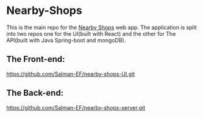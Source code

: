 # Nearby-Shops
This is the main repo for the [Nearby Shops](https://nearestshops.herokuapp.com) web app.
The application is split into two repos one for the UI(built with React) and the other for The API(built with Java Spring-boot and mongoDB).

## The Front-end: 
https://github.com/Salman-EF/nearby-shops-UI.git

## The Back-end: 
https://github.com/Salman-EF/nearby-shops-server.git
